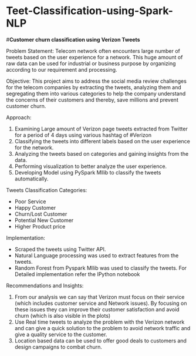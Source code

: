 # Teet-Classification-using-Spark-NLP
#**Customer churn classification using Verizon Tweets**

Problem Statement:
Telecom network often encounters large number of tweets based on the user experience for a network. This huge amount of raw data can be used for industrial or business purpose by organizing according to our requirement and processing.

Objective:
This project aims to address the social media review challenges for the telecom companies by extracting the tweets, analyzing them and segregating them into various categories to help the company understand the concerns of their customers and thereby, save millions and prevent customer churn.

Approach:
1. Examining Large amount of Verizon page tweets extracted from Twitter for a period of 4 days using various hashtag of #Verizon
2. Classifying the tweets into different labels based on the user experience for the network.
3. Analyzing the tweets based on categories and gaining insights from the data.
4. Performing visualization to better analyze the user experience.
5. Developing Model using PySpark Mllib to classify the tweets automatically.

Tweets Classification Categories:
- Poor Service
- Happy Customer
- Churn/Lost Customer
- Potential New Customer
- Higher Product price

Implementation:
- Scraped the tweets using Twitter API.
- Natural Language processing was used to extract features from the tweets.
- Random Forest from Pyspark Mllib was used to classify the tweets.
For Detailed implementation refer the IPython notebook

Recommendations and Insights:
1. From our analysis we can say that Verizon must focus on their service (which includes customer service and Network issues). By focusing on these issues they can improve their customer satisfaction and avoid churn (which is also visible in the plots)
2. Use Real time tweets to analyze the problem with the Verizon network and can give a quick solution to the problem to avoid network traffic and give a quality service to the customer. 
3. Location based data can be used to offer good deals to customers and design campaigns to combat churn.
